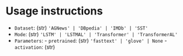 
# Usage instructions

* `Dataset`: (str) `'AGNews' | 'DBpedia' | 'IMDb' | 'SST'`
* `Mode`: (str) `'LSTM' | 'LSTMAL' | 'Transformer' | 'TransformerAL'`
* `Parameters`:
        - `pretrained`: (str) `'fasttext' | 'glove' | None`
        - `activation`: (str)
